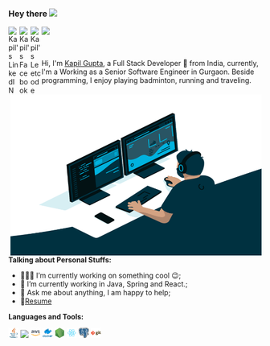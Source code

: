 ### Hey there <img src="https://media.giphy.com/media/hvRJCLFzcasrR4ia7z/giphy.gif" width="25px">

<a href="https://www.linkedin.com/in/kapilguptansit/">
  <img align="left" alt="Kapil's LinkedIN" width="22px" src="https://cdn.jsdelivr.net/npm/simple-icons@v3/icons/linkedin.svg" />
</a>
<a href="https://www.facebook.com/kapil.kkg">
  <img align="left" alt="Kapil's Facebook" width="22px" src="https://cdn.jsdelivr.net/npm/simple-icons@v3/icons/facebook.svg" />
</a>
<a href="https://leetcode.com/kapilguptansit/">
  <img align="left" alt="Kapil's Leetcode" width="22px" src="https://cdn.jsdelivr.net/npm/simple-icons@v3/icons/leetcode.svg" />
</a>

![](https://visitor-badge.glitch.me/badge?page_id=kapilgupta101292.kapilgupta101292)

<br />

Hi, I'm [Kapil Gupta](https://www.linkedin.com/in/kapilguptansit/), a Full Stack Developer 🚀 from India, currently, I'm a Working as a Senior Software Engineer in Gurgaon. Beside programming, I enjoy playing badminton, running and traveling.

  <img align="right" alt="GIF" src="https://github.com/kapilgupta101292/kapilgupta101292/blob/master/code.gif?raw=true" width="500" height="320" />
  
**Talking about Personal Stuffs:**

- 👨🏽‍💻 I’m currently working on something cool :wink:;
- 🌱 I’m currently working in Java, Spring and React.;
- 💬 Ask me about anything, I am happy to help;
- 📝[Resume](https://drive.google.com/file/d/1j4107kKjh_FXukjZBEXgI6q6PVYubGXe/view?usp=sharing)

**Languages and Tools:**

<code><img height="20" src="https://raw.githubusercontent.com/github/explore/80688e429a7d4ef2fca1e82350fe8e3517d3494d/topics/java/java.png"></code>
<code><img height="20" src="https://ertan-toker.de/wp-content/uploads/2018/04/spring-boot-project-logo-1-thegem-blog-default-large.png"></code>
<code><img height="20" src="https://raw.githubusercontent.com/github/explore/80688e429a7d4ef2fca1e82350fe8e3517d3494d/topics/aws/aws.png"></code>
<code><img height="20" src="https://raw.githubusercontent.com/github/explore/80688e429a7d4ef2fca1e82350fe8e3517d3494d/topics/docker/docker.png"></code>
<code><img height="20" src="https://raw.githubusercontent.com/github/explore/80688e429a7d4ef2fca1e82350fe8e3517d3494d/topics/nodejs/nodejs.png"></code>
<code><img height="20" src="https://raw.githubusercontent.com/github/explore/80688e429a7d4ef2fca1e82350fe8e3517d3494d/topics/react/react.png"></code>
<code><img height="20" src="https://raw.githubusercontent.com/github/explore/80688e429a7d4ef2fca1e82350fe8e3517d3494d/topics/postgresql/postgresql.png"></code>
<code><img height="20" src="https://raw.githubusercontent.com/github/explore/80688e429a7d4ef2fca1e82350fe8e3517d3494d/topics/git/git.png"></code>

